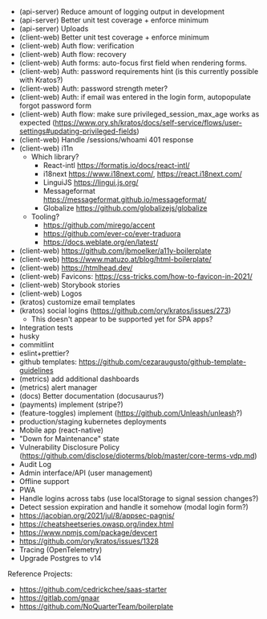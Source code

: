 - (api-server) Reduce amount of logging output in development
- (api-server) Better unit test coverage + enforce minimum
- (api-server) Uploads
- (client-web) Better unit test coverage + enforce minimum
- (client-web) Auth flow: verification
- (client-web) Auth flow: recovery
- (client-web) Auth forms: auto-focus first field when rendering forms.
- (client-web) Auth: password requirements hint (is this currently possible with Kratos?)
- (client-web) Auth: password strength meter?
- (client-web) Auth: if email was entered in the login form, autopopulate forgot password form
- (client-web) Auth flow: make sure privileged_session_max_age works as expected (https://www.ory.sh/kratos/docs/self-service/flows/user-settings#updating-privileged-fields)
- (client-web) Handle /sessions/whoami 401 response
- (client-web) i11n
  - Which library?
    - React-intl https://formatjs.io/docs/react-intl/
    - i18next https://www.i18next.com/, https://react.i18next.com/
    - LinguiJS https://lingui.js.org/
    - Messageformat https://messageformat.github.io/messageformat/
    - Globalize https://github.com/globalizejs/globalize
  - Tooling?
    - https://github.com/mirego/accent
    - https://github.com/ever-co/ever-traduora
    - https://docs.weblate.org/en/latest/
- (client-web) https://github.com/jbmoelker/a11y-boilerplate
- (client-web) https://www.matuzo.at/blog/html-boilerplate/
- (client-web) https://htmlhead.dev/
- (client-web) Favicons: https://css-tricks.com/how-to-favicon-in-2021/
- (client-web) Storybook stories
- (client-web) Logos
- (kratos) customize email templates
- (kratos) social logins (https://github.com/ory/kratos/issues/273)
  - This doesn't appear to be supported yet for SPA apps?
- Integration tests
- husky
- commitlint
- eslint+prettier?
- github templates: https://github.com/cezaraugusto/github-template-guidelines
- (metrics) add additional dashboards
- (metrics) alert manager
- (docs) Better documentation (docusaurus?)
- (payments) implement (stripe?)
- (feature-toggles) implement (https://github.com/Unleash/unleash?)
- production/staging kubernetes deployments
- Mobile app (react-native)
- "Down for Maintenance" state
- Vulnerability Disclosure Policy (https://github.com/disclose/dioterms/blob/master/core-terms-vdp.md)
- Audit Log
- Admin interface/API (user management)
- Offline support
- PWA
- Handle logins across tabs (use localStorage to signal session changes?)
- Detect session expiration and handle it somehow (modal login form?)
- https://jacobian.org/2021/jul/8/appsec-pagnis/
- https://cheatsheetseries.owasp.org/index.html
- https://www.npmjs.com/package/devcert
- https://github.com/ory/kratos/issues/1328
- Tracing (OpenTelemetry)
- Upgrade Postgres to v14

Reference Projects:

- https://github.com/cedrickchee/saas-starter
- https://gitlab.com/gnaar
- https://github.com/NoQuarterTeam/boilerplate
